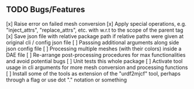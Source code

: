 ## TODO Bugs/Features
[x] Raise error on failed mesh conversion
[x] Apply special operations, e.g. "inject_attrs", "replace_attrs", etc. with w.r.t to the <tag> scope of the parent tag
[x] Save json file with relative package path if relative paths were given at original cli / config json file
[ ] Passsing additional arguments along side json config file
[ ] Processing multiple meshes (with their colors) inside a DAE file
[ ] Re-arrange post-processing procedures for max functionalities and avoid potential bugs
[ ] Unit tests this whole package
[ ] Activate tool usage in cli arguments for more mesh conversion and processing functions
[ ] Install some of the tools as extension of the "urdf2mjcf" tool, perhaps through a flag or use dot "." notation or something